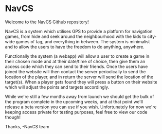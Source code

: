 # NavCS
Welcome to the NavCS Github repository!

NavCS is a system which utilises GPS to provide a platform for navigation games, from hide and seek around the neighbourhood with the kids to city-wide games of tag, and everything in between. The system is minimalist and to allow the users to have the freedom to do anything, anywhere.

Functionally the system (a webapp) will allow a user to create a game in their chosen mode and at their date/time of choice, then give them an access code which they can send to their friends. Once the users have joined the website will then contact the server periodically to send the location of the player, and in return the server will send the location of the target(s). When a player gets found they will press a button on their website which will adjust the points and targets accordingly.

While we're still a few months away from launch we should get the bulk of the program complete in the upcoming weeks, and at that point we'll release a beta version you can use if you wish. Unfortunately for now we're keeping access private for testing purposes, feel free to view our code though!

Thanks, -NavCS team
